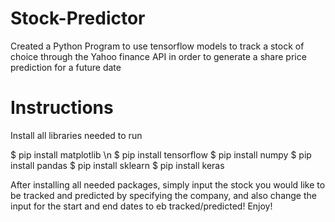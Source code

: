# Stock-Predictor

Created a Python Program to use tensorflow models to track a stock of choice through the Yahoo finance API 
in order to generate a share price prediction for a future date 

# Instructions

Install all libraries needed to run 

$ pip install matplotlib \n
$ pip install tensorflow
$ pip install numpy
$ pip install pandas
$ pip install sklearn
$ pip install keras

After installing all needed packages, simply input the stock you would like to be tracked and predicted by specifying the company, and also change the input for the start and end dates to eb tracked/predicted! Enjoy!
